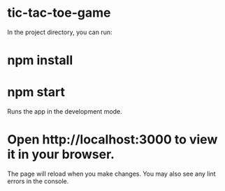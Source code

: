 # tic-tac-toe-game
In the project directory, you can run:
# npm install
# npm start
Runs the app in the development mode.
# Open http://localhost:3000 to view it in your browser.

The page will reload when you make changes.
You may also see any lint errors in the console.

